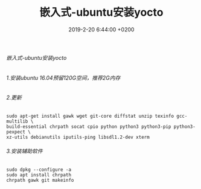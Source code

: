 ﻿---
layout: post
title:  "嵌入式-ubuntu安装yocto"
date:   2019-2-20 6:44:00 +0200
categories: 嵌入式
---

###### 嵌入式-ubuntu安装yocto      
###### 1.安装ubuntu 16.04预留120G空间，推荐2G内存  
###### 2.更新
```
sudo apt-get install gawk wget git-core diffstat unzip texinfo gcc-multilib \
build-essential chrpath socat cpio python python3 python3-pip python3-pexpect \
xz-utils debianutils iputils-ping libsdl1.2-dev xterm
```
###### 3.安装辅助软件   
```
sudo dpkg --configure -a
sudo apt install chrpath
chrpath gawk git makeinfo
```
